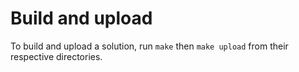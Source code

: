 # Build and upload

To build and upload a solution, run `make` then `make upload` from their respective directories.